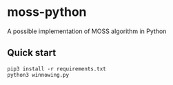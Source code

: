 # moss-python
A possible implementation of MOSS algorithm in Python

## Quick start
```shell
pip3 install -r requirements.txt
python3 winnowing.py
```
